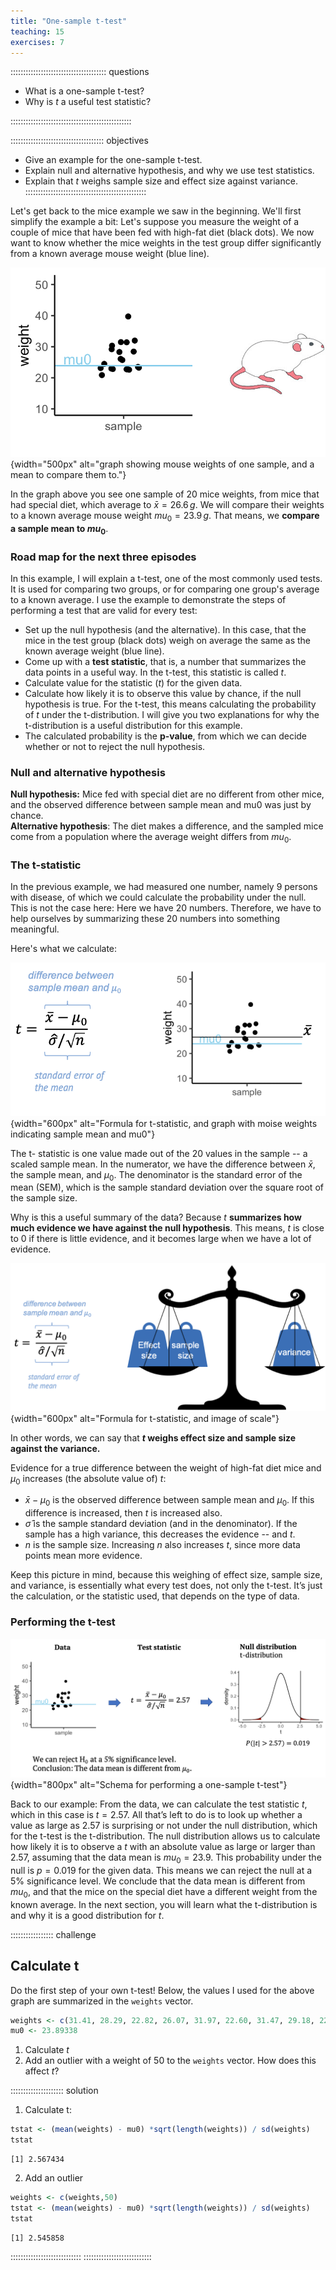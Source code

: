 ```yaml
---
title: "One-sample t-test"
teaching: 15
exercises: 7
---
```


:::::::::::::::::::::::::::::::::::::: questions 

- What is a one-sample t-test?
- Why is $t$ a useful test statistic?

::::::::::::::::::::::::::::::::::::::::::::::::

::::::::::::::::::::::::::::::::::::: objectives

- Give an example for the one-sample t-test.
- Explain null and alternative hypothesis, and why we use test statistics.
- Explain that $t$ weighs sample size and effect size against variance.
::::::::::::::::::::::::::::::::::::::::::::::::


Let's get back to the mice example we saw in the beginning. We'll first simplify the example a bit: Let's suppose you measure the weight of a couple of mice that have been fed with high-fat diet (black dots). We now want to know whether the mice weights in the test group differ significantly from a known average mouse weight (blue line). 

![Scenario for one-sided t-test: Comparing mouse weights to a single value.](fig/05-mouse-weights.png){width="500px" alt="graph showing mouse weights of one sample, and a mean to compare them to."}

In the graph above you see one sample of 20 mice weights, from mice that had special diet, which average to $\bar{x}=26.6\,g$. We will compare their weights to a known average mouse weight $mu_0=23.9\,g$.
That means, we **compare a sample mean to $mu_0$**.


### Road map for the next three episodes

In this example, I will explain a t-test, one of the most commonly used tests. It is used for comparing two groups, or for comparing one group's average to a known average. I use the example to demonstrate the steps of performing a test that are valid for every test:  

- Set up the null hypothesis (and the alternative). In this case, that the mice in the test group (black dots) weigh on average the same as the known average weight (blue line).  
- Come up with a **test statistic**, that is, a number that summarizes the data points in a useful way. In the t-test, this statistic is called $t$.  
- Calculate value for the statistic ($t$) for the given data.  
- Calculate how likely it is to observe this value by chance, if the null hypothesis is true. For the t-test, this means calculating the probability of $t$ under the t-distribution. I will give you two explanations for why the t-distribution is a useful distribution for this example.  
- The calculated probability is the **p-value**, from which we can decide whether or not to reject the null hypothesis.  


### Null and alternative hypothesis

**Null hypothesis:** Mice fed with special diet are no different from other mice, and the observed difference between sample mean and mu0 was just by chance.  
**Alternative hypothesis**: The diet makes a difference, and the sampled mice come from a population where the average weight differs from $mu_0$.  

### The t-statistic 

In the previous example, we had measured one number, namely 9 persons with disease, of which we could calculate the probability under the null. 
This is not the case here: Here we have 20 numbers. Therefore, we have to help ourselves by summarizing these 20 numbers into something meaningful.

Here's what we calculate:

![The t-statistic is a scaled difference between sample mean and $\mu_0$](fig/05-t-statistic.png){width="600px" alt="Formula for t-statistic, and graph with moise weights indicating sample mean and mu0"}


The t- statistic is one value made out of the 20 values in the sample -- a scaled sample mean. 
In the numerator, we have the difference between $\bar{x}$, the sample mean, and $\mu_0$.
The denominator is the standard error of the mean (SEM), which is the sample standard deviation over the square root of the sample size.

Why is this a useful summary of the data? Because $t$ **summarizes how much evidence we have against the null hypothesis**. This means, $t$ is close to 0 if there is little evidence, and it becomes large when we have a lot of evidence.  


![The t-statistic weighs effect size and sample size against variance.](fig/05-scale.png){width="600px" alt="Formula for t-statistic, and image of scale"}

In other words, we can say that **$t$ weighs effect size and sample size against the variance.** 


Evidence for a true difference between the weight of high-fat diet mice and $\mu_0$ increases (the absolute value of) $t$:  

- $\bar{x}-\mu_0$ is the observed difference between sample mean and $\mu_0$. If this difference is increased, then $t$ is increased also.  
- $\hat{\sigma}$ is the sample standard deviation (and in the denominator). If the sample has a high variance, this decreases the evidence -- and $t$.  
- $n$ is the sample size. Increasing $n$ also increases $t$, since more data points mean more evidence.  

Keep this picture in mind, because this weighing of effect size, sample size, and variance, is essentially what every test does, not only the t-test. It’s just the calculation, or the statistic used, that depends on the type of data.

### Performing the t-test

![One-sample t-test](fig/05-performing-t-test.png){width="800px" alt="Schema for performing a one-sample t-test"}

Back to our example: From the data, we can calculate the test statistic $t$, which in this case is $t=2.57$.
All that’s left to do is to look up whether a value as large as $2.57$ is surprising or not under the null distribution, which for the t-test is the t-distribution. 
The null distribution allows us to calculate how likely it is to observe a $t$ with an absolute value as large or larger than $2.57$, assuming that the data mean is $mu_0=23.9$. 
This probability under the null is $p=0.019$ for the given data. This means we can reject the null at a 5% significance level. We conclude that the data mean is different from $mu_0$, and that the mice on the special diet have a different weight from the known average.
In the next section, you will learn what the t-distribution is and why it is a good distribution for $t$.



::::::::::::::::: challenge

## Calculate t

Do the first step of your own t-test! Below, the values I used for the above graph are summarized in the `weights` vector.  


``` r
weights <- c(31.41, 28.29, 22.82, 26.07, 31.97, 22.60, 31.47, 29.18, 22.98, 23.26, 23.48, 20.88, 28.44, 30.34, 23.14, 22.80, 24.47, 39.73, 25.71, 22.74)
mu0 <- 23.89338
```

1. Calculate $t$
2. Add an outlier with a weight of $50$ to the `weights` vector. How does this affect $t$?

::::::::::::::::::::: solution

1. Calculate t:

``` r
tstat <- (mean(weights) - mu0) *sqrt(length(weights)) / sd(weights) 
tstat
```

``` output
[1] 2.567434
```

2. Add an outlier 

``` r
weights <- c(weights,50)
tstat <- (mean(weights) - mu0) *sqrt(length(weights)) / sd(weights) 
tstat
```

``` output
[1] 2.545858
```

::::::::::::::::::::::::::::
:::::::::::::::::::::::::::




